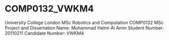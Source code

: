 # COMP0132_VWKM4
University College London
MSc Robotics and Computation
COMP0132 MSc Project and Dissertation
Name: Muhammad Helmi Al Amin
Student Number: 20110211
Candidate Number: VWKM4
